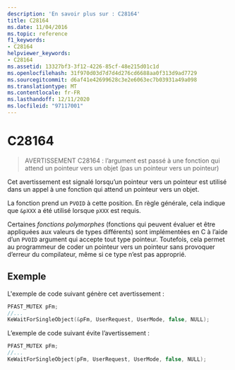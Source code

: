```yaml
---
description: 'En savoir plus sur : C28164'
title: C28164
ms.date: 11/04/2016
ms.topic: reference
f1_keywords:
- C28164
helpviewer_keywords:
- C28164
ms.assetid: 13327bf3-3f12-4226-85cf-48e215d01c1d
ms.openlocfilehash: 31f970d03d7d7d4d276cd6688aa0f313d9ad7729
ms.sourcegitcommit: d6af41e42699628c3e2e6063ec7b03931a49a098
ms.translationtype: MT
ms.contentlocale: fr-FR
ms.lasthandoff: 12/11/2020
ms.locfileid: "97117001"
---
```

# <a name="c28164"></a>C28164

> AVERTISSEMENT C28164 : l’argument est passé à une fonction qui attend un pointeur vers un objet (pas un pointeur vers un pointeur)

Cet avertissement est signalé lorsqu’un pointeur vers un pointeur est utilisé dans un appel à une fonction qui attend un pointeur vers un objet.

La fonction prend un `PVOID` à cette position. En règle générale, cela indique que `&pXXX` a été utilisé lorsque `pXXX` est requis.

Certaines *fonctions polymorphes* (fonctions qui peuvent évaluer et être appliquées aux valeurs de types différents) sont implémentées en C à l’aide d’un `PVOID` argument qui accepte tout type pointeur. Toutefois, cela permet au programmeur de coder un pointeur vers un pointeur sans provoquer d’erreur du compilateur, même si ce type n’est pas approprié.

## <a name="example"></a>Exemple

L'exemple de code suivant génère cet avertissement :

```cpp
PFAST_MUTEX pFm;
//...
KeWaitForSingleObject(&pFm, UserRequest, UserMode, false, NULL);
```

L’exemple de code suivant évite l’avertissement :

```cpp
PFAST_MUTEX pFm;
//...
KeWaitForSingleObject(pFm, UserRequest, UserMode, false, NULL);
```
